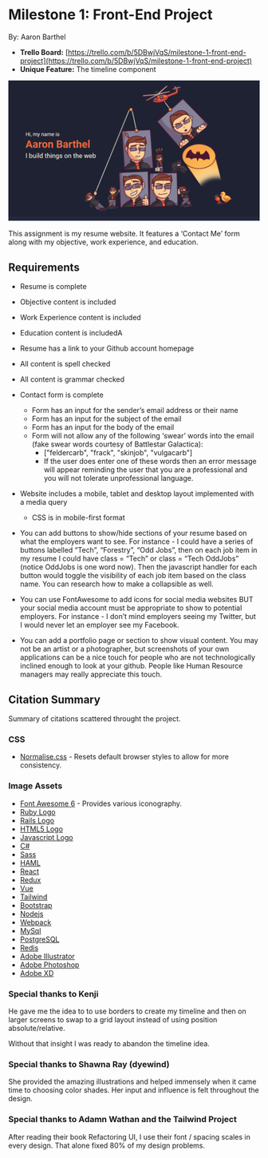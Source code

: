 # Milestone 1: Front-End Project
By: Aaron Barthel

* **Trello Board:** [https://trello.com/b/5DBwjVqS/milestone-1-front-end-project](https://trello.com/b/5DBwjVqS/milestone-1-front-end-project)
* **Unique Feature:** The timeline component


![Header Image of my resume site](img/readme-screenshot.png)

This assignment is my resume website. It features a ‘Contact Me’ form along with my objective, work experience, and education.

## Requirements
* Resume is complete
* Objective content is included
* Work Experience content is included
* Education content is includedA
* Resume has a link to your Github account homepage
* All content is spell checked
* All content is grammar checked
* Contact form is complete
  * Form has an input for the sender’s email address or their name
  * Form has an input for the subject of the email
  * Form has an input for the body of the email
  * Form will not allow any of the following ‘swear’ words into the email (fake swear words courtesy of Battlestar Galactica):
    * ["feldercarb", "frack", "skinjob", "vulgacarb"]
    * If the user does enter one of these words then an error message will appear reminding the user that you are a professional and you will not tolerate unprofessional language.
* Website includes a mobile, tablet and desktop layout implemented with a media query
  * CSS is in mobile-first format

* You can add buttons to show/hide sections of your resume based on what the employers want to see. For instance - I could have a series of buttons labelled “Tech”,
“Forestry”, “Odd Jobs”, then on each job item in my resume I could have class = “Tech” or class = “Tech OddJobs” (notice OddJobs is one word now). Then the javascript handler for each button would toggle the visibility of each job item based on the class name. You can research how to make a collapsible as well.

* You can use FontAwesome to add icons for social media websites BUT your social media account must be appropriate to show to potential employers. For instance - I don’t mind employers seeing my Twitter, but I would never let an employer see my Facebook.

* You can add a portfolio page or section to show visual content. You may not be an artist or a photographer, but screenshots of your own applications can be a nice touch for people who are not technologically inclined enough to look at your github. People like Human Resource managers may really appreciate this touch.


## Citation Summary

Summary of citations scattered throught the project.

### CSS
- [Normalise.css](https://github.com/necolas/normalize.css) - Resets default browser styles to allow for more consistency.


### Image Assets
- [Font Awesome 6](https://fontawesome.com/) - Provides various iconography.
- [Ruby Logo](https://seeklogo.com/vector-logo/274466/ruby)
- [Rails Logo](https://seeklogo.com/vector-logo/184637/ruby-on-rails)
- [HTML5 Logo](https://seeklogo.com/vector-logo/184157/html5-without-wordmark-color)
- [Javascript Logo](https://seeklogo.com/vector-logo/273557/javascript-js)
- [C#](https://seeklogo.com/vector-logo/363285/c-sharp-c)
- [Sass](https://seeklogo.com/vector-logo/273879/sass)
- [HAML](https://seeklogo.com/vector-logo/273511/haml)
- [React](https://seeklogo.com/vector-logo/273845/react)
- [Redux](https://seeklogo.com/vector-logo/284335/redux)
- [Vue](https://seeklogo.com/vector-logo/274070/vue-js)
- [Tailwind](https://seeklogo.com/vector-logo/354675/tailwind-css)
- [Bootstrap](https://seeklogo.com/vector-logo/272883/bootstrap)
- [Nodejs](https://seeklogo.com/vector-logo/297890/nodejs)
- [Webpack](https://seeklogo.com/vector-logo/296805/webpack)
- [MySql](https://seeklogo.com/vector-logo/273735/mysql)
- [PostgreSQL](https://www.vectorlogo.zone/util/preview.html?image=/logos/postgresql/postgresql-icon.svg)
- [Redis](https://seeklogo.com/vector-logo/273850/redis)
- [Adobe Illustrator](https://seeklogo.com/vector-logo/158016/adobe-illustrator-cs6)
- [Adobe Photoshop](https://seeklogo.com/vector-logo/268287/adobe-photoshop-cc)
- [Adobe XD](https://seeklogo.com/vector-logo/312271/adobe-xd)


### Special thanks to Kenji

He gave me the idea to to use borders to create my timeline
and then on larger screens to swap to a grid layout
instead of using position absolute/relative.

Without that insight I was ready to abandon the timeline idea.


### Special thanks to Shawna Ray (dyewind)

She provided the amazing illustrations and helped immensely when it came time to
choosing color shades. Her input and influence is felt throughout the design.


### Special thanks to Adamn Wathan and the Tailwind Project

After reading their book Refactoring UI, I use their font / spacing
scales in every design. That alone fixed 80% of my design problems.
